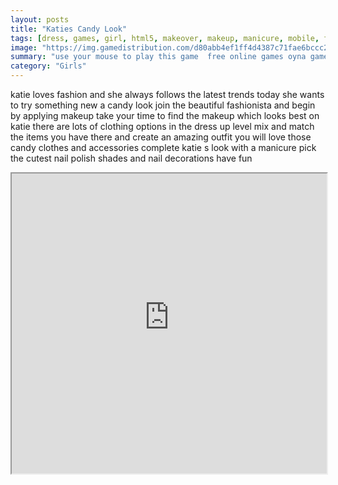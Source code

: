 ```yaml
---
layout: posts
title: "Katies Candy Look"
tags: [dress, games, girl, html5, makeover, makeup, manicure, mobile, free, online, games, oyna, game, free, games, play, play, games]
image: "https://img.gamedistribution.com/d80abb4ef1ff4d4387c71fae6bccc215.jpg"
summary: "use your mouse to play this game  free online games oyna game free games play play games"
category: "Girls"
---
```


katie loves fashion and she always follows the latest trends today she wants to try something new a candy look join the beautiful fashionista and begin by applying makeup take your time to find the makeup which looks best on katie there are lots of clothing options in the dress up level mix and match the items you have there and create an amazing outfit you will love those candy clothes and accessories complete katie s look with a manicure pick the cutest nail polish shades and nail decorations have fun

<iframe width="100%" height="480px;" src="https://html5.gamedistribution.com/d80abb4ef1ff4d4387c71fae6bccc215/"></iframe>